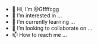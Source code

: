 - 👋 Hi, I’m @Gffffcgg
- 👀 I’m interested in ...
- 🌱 I’m currently learning ...
- 💞️ I’m looking to collaborate on ...
- 📫 How to reach me ...

<!---
Gffffcgg/Gffffcgg is a ✨ special ✨ repository because its `README.md` (this file) appears on your GitHub profile.
You can click the Preview link to take a look at your changes.
--->
